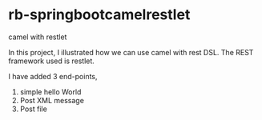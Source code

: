 # rb-springbootcamelrestlet
camel with restlet

In this project, I illustrated how we can use camel with rest DSL. The REST framework used is restlet.

I have added 3 end-points, 
1) simple hello World 
2) Post XML message 
3) Post file
